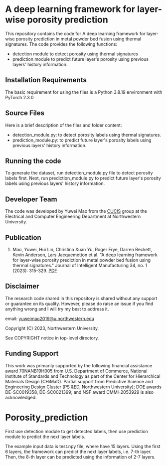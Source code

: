 # A deep learning framework for layer-wise porosity prediction
This repository contains the code for A deep learning framework for layer-wise porosity prediction in metal powder bed fusion using thermal signatures. The code provides the following functions:

- detection module to detect porosity using thermal signatures
- prediction module to predict future layer's porosity using previous layers' history information.

## Installation Requirements
The basic requirement for using the files is a Python 3.8.19 environment with PyTorch 2.3.0

## Source Files
Here is a brief description of the files and folder content:

- detection_module.py: to detect porosity labels using thermal signatures.
- prediction_module.py: to predict future layer's porosity labels using previous layers' history information.

## Running the code
To generate the dataset, run detection_module.py file to detect porosity labels first. Next, run prediction_module.py to predict future layer's porosity labels using previous layers' history information.

## Developer Team
The code was developed by Yuwei Mao from the [CUCIS](http://cucis.ece.northwestern.edu/) group at the Electrical and Computer Engineering Department at Northwestern University.

## Publication
1. Mao, Yuwei, Hui Lin, Christina Xuan Yu, Roger Frye, Darren Beckett, Kevin Anderson, Lars Jacquemetton et al. "A deep learning framework for layer-wise porosity prediction in metal powder bed fusion using thermal signatures." Journal of Intelligent Manufacturing 34, no. 1 (2023): 315-329. [PDF](https://link.springer.com/article/10.1007/s10845-022-02039-3)

## Disclaimer
The research code shared in this repository is shared without any support or guarantee on its quality. However, please do raise an issue if you find anything wrong and I will try my best to address it.

email: yuweimao2019@u.northwestern.edu

Copyright (C) 2023, Northwestern University.

See COPYRIGHT notice in top-level directory.

## Funding Support
This work was primarily supported by the following financial assistance award 70NANB19H005 from U.S. Department of Commerce, National Institute of Standards and Technology as part of the Center for Hierarchical Materials Design (CHiMaD). Partial support from Predictive Science and Engineering Design Cluster (PS &ED, Northwestern University); DOE awards DE-SC0019358, DE-SC0021399; and NSF award CMMI-2053929 is also acknowledged.








# Porosity_prediction

First use detection module to get detected labels, then use prediction module to predict the next layer labels.

The example input data is test.npy file, where have 15 layers. Using the first 6 layers, the framework can predict the next layer labels, i.e. 7-th layer. Then, the 8-th layer can be predicted using the information of 2-7 layers.

